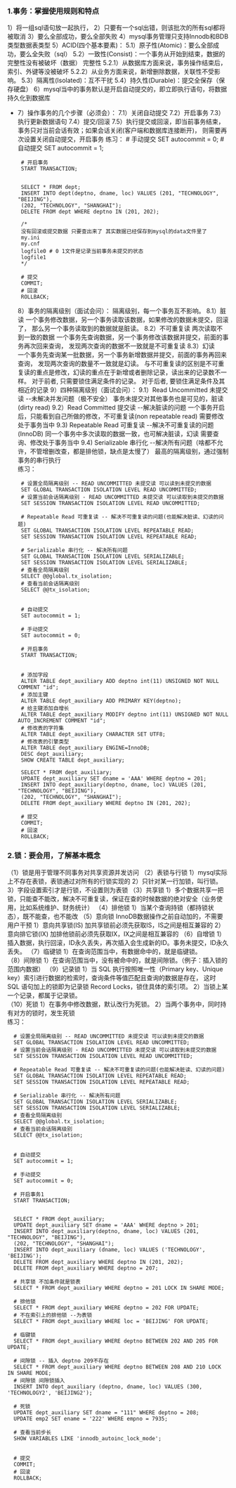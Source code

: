 ### 1.事务：掌握使用规则和特点
   1）将一组sql语句放一起执行，
   2）只要有一个sql出错，则该批次的所有sql都将被取消
   3）要么全部成功，要么全部失败
   4）mysql事务管理只支持Innodb和BDB类型数据表类型
   5）ACID(四个基本要素)：
      5.1）原子性(Atomic)：要么全部成功，要么全失败（sql）
      5.2）一致性(Consist)：一个事务从开始到结束，数据的完整性没有被破坏（数据）
            完整性
            5.2.1）从数据库方面来说，事务操作结束后，索引、外键等没被破坏
            5.2.2）从业务方面来说，新增删除数据，关联性不受影响。
      5.3）隔离性(Isolated)：互不干扰
      5.4）持久性(Durable)：提交全保存（保存硬盘）
   6）mysql当中的事务默认是开启自动提交的，即立即执行语句，将数据持久化到数据库 
 * 7）操作事务的几个步骤（必须会）：
      7.1）关闭自动提交
      7.2）开启事务
      7.3）执行更新数据语句
      7.4）提交/回滚
      7.5）执行提交或回滚，即当前事务结束，事务只对当前会话有效；如果会话关闭(客户端和数据库连接断开)，
           则需要再次设置关闭自动提交，开启事务
      练习：
        # 手动提交
        SET autocommit = 0;
        # 自动提交
        SET autocommit = 1;
        
        # 开启事务
        START TRANSACTION;
        
        
        SELECT * FROM dept;
        INSERT INTO dept(deptno, dname, loc) VALUES (201, "TECHNOLOGY", "BEIJING"),
        (202, "TECHNOLOGY", "SHANGHAI"); 
        DELETE FROM dept WHERE deptno IN (201, 202);
        
        /*
        没有回滚或提交数据 只要查出来了 其实数据已经保存到mysql的data文件里了
        my.ini
        my.cnf
        logfile0 # 0 1文件是记录当前事务未提交的状态
        logfile1
        */
        
        # 提交
        COMMIT;
        # 回滚
        ROLLBACK;     
   8）事务的隔离级别（面试会问）：
      隔离级别，每一个事务互不影响。
      8.1）脏读
         一个事务修改数据，另一个事务读取该数据，如果修改的数据未提交，回滚了，
         那么另一个事务读取到的数据就是脏读。
      8.2）不可重复读
         两次读取不到一致的数据
         一个事务先查询数据，另一个事务修改该数据并提交，前面的事务再次回来查询，
         发现两次查询的数据不一致就是不可重复读
      8.3）幻读        
        一个事务先查询某一批数据，另一个事务新增数据并提交，前面的事务再回来查询，
        发现两次查询的数量不一致就是幻读。
        与不可重复读的区别是不可重复读的重点是修改，幻读的重点在于新增或者删除记录，读出来的记录数不一样。
        对于前者, 只需要锁住满足条件的记录。 对于后者, 要锁住满足条件及其相近的记录
   9）四种隔离级别（面试会问）：
     9.1）Read Uncommitted 未提交读 --未解决并发问题（极不安全）
        事务未提交对其他事务也是可见的，脏读(dirty read)
     9.2）Read Committed 提交读 --解决脏读的问题
        一个事务开启后，只能看到自己所做的修改，不可重复读(non repeatable read)
        需要修改处于事务当中
     9.3) Repeatable Read 可重复读 --解决不可重复读的问题(InnoDB) 
        同一个事务中多次读取的数据一致，也可解决脏读，幻读
        需要查询、修改处于事务当中
     9.4) Serializable 串行化 --解决所有问题（啥都不允许，不管增删改查，都是排他锁，缺点是太慢了）
        最高的隔离级别，通过强制事务的串行执行  
     练习：

        # 设置全局隔离级别 -- READ UNCOMMITTED 未提交读 可以读到未提交的数据
        SET GLOBAL TRANSACTION ISOLATION LEVEL READ UNCOMMITTED;
        # 设置当前会话隔离级别 - READ UNCOMMITTED 未提交读 可以读取到未提交的数据
        SET SESSION TRANSACTION ISOLATION LEVEL READ UNCOMMITTED;
        
        # Repeatable Read 可重复读 -- 解决不可重复读的问题(也能解决脏读、幻读的问题)
        SET GLOBAL TRANSACTION ISOLATION LEVEL REPEATABLE READ;
        SET SESSION TRANSACTION ISOLATION LEVEL REPEATABLE READ;
        
        # Serializable 串行化 -- 解决所有问题
        SET GLOBAL TRANSACTION ISOLATION LEVEL SERIALIZABLE;
        SET SESSION TRANSACTION ISOLATION LEVEL SERIALIZABLE;
        # 查看全局隔离级别
        SELECT @@global.tx_isolation;
        # 查看当前会话隔离级别
        SELECT @@tx_isolation;
        
        
        # 自动提交
        SET autocommit = 1;
        
        # 手动提交
        SET autocommit = 0;
        
        # 开启事务
        START TRANSACTION;
        
        
        # 添加字段
        ALTER TABLE dept_auxiliary ADD deptno int(11) UNSIGNED NOT NULL COMMENT "id";
        # 添加主键
        ALTER TABLE dept_auxiliary ADD PRIMARY KEY(deptno);
        # 给主键添加自增长 
        ALTER TABLE dept_auxiliary MODIFY deptno int(11) UNSIGNED NOT NULL AUTO_INCREMENT COMMENT "id";
        # 修改表的字符集
        ALTER TABLE dept_auxiliary CHARACTER SET UTF8;
        # 修改表的引擎类型
        ALTER TABLE dept_auxiliary ENGINE=InnoDB;
        DESC dept_auxiliary;
        SHOW CREATE TABLE dept_auxiliary;
        
        SELECT * FROM dept_auxiliary;
        UPDATE dept_auxiliary SET dname = 'AAA' WHERE deptno = 201;
        INSERT INTO dept_auxiliary(deptno, dname, loc) VALUES (201, "TECHNOLOGY", "BEIJING"),
        (202, "TECHNOLOGY", "SHANGHAI"); 
        DELETE FROM dept_auxiliary WHERE deptno IN (201, 202);
       
        # 提交
        COMMIT;
        # 回滚
        ROLLBACK;       
### 2.锁：要会用，了解基本概念
  （1）锁是用于管理不同事务对共享资源并发访问
  （2）表锁与行锁
       1）mysql实际上不存在表锁，表锁通过对所有的行锁实现的
       2）只针对某一行加锁，叫行锁。
       3）字段设置索引才是行锁，不设置则为表锁
  （3）共享锁
       1）多个数据共享一把锁，只能查不能改，解决不可重复读，保证在查的时候数据的绝对安全（业务使用，比如系统维护、财务统计）
  （4）排他锁
       1）当某个查询持锁（都持锁状态），既不能查，也不能改 
  （5）意向锁
       InnoDB数据操作之前自动加的，不需要用户干预
       1）意向共享锁(IS)
            加共享锁前必须先获取IS，IS之间是相互兼容的
       2）意向排它锁(IX)
            加排他锁前必须先获取IX，IX之间是相互兼容的
  （6）自增锁
       1）插入数据，执行回滚，ID永久丢失，再次插入会生成新的ID。事务未提交，ID永久丢失。
  （7）临键锁
       1）在查询范围当中，有数据命中的，就是临键锁。  
  （8）间隙锁
       1）在查询范围当中，没有被命中的，就是间隙锁。（例子：插入锁的范围内数据） 
  （9）记录锁
       1）当 SQL 执行按照唯一性（Primary key、Unique key）索引进行数据的检索时，查询条件等值匹配且查询的数据是存在，
          这时 SQL 语句加上的锁即为记录锁 Record Locks，锁住具体的索引项。
       2）当锁上某一个记录，都属于记录锁。               
  （10）死锁
       1）在事务中修改数据，默认改行为死锁。
       2）当两个事务中，同时持有对方的锁时，发生死锁    
   练习：
   
      # 设置全局隔离级别 -- READ UNCOMMITTED 未提交读 可以读到未提交的数据
      SET GLOBAL TRANSACTION ISOLATION LEVEL READ UNCOMMITTED;
      # 设置当前会话隔离级别 - READ UNCOMMITTED 未提交读 可以读取到未提交的数据
      SET SESSION TRANSACTION ISOLATION LEVEL READ UNCOMMITTED;
      
      # Repeatable Read 可重复读 -- 解决不可重复读的问题(也能解决脏读、幻读的问题)
      SET GLOBAL TRANSACTION ISOLATION LEVEL REPEATABLE READ;
      SET SESSION TRANSACTION ISOLATION LEVEL REPEATABLE READ;
      
      # Serializable 串行化 -- 解决所有问题
      SET GLOBAL TRANSACTION ISOLATION LEVEL SERIALIZABLE;
      SET SESSION TRANSACTION ISOLATION LEVEL SERIALIZABLE;
      # 查看全局隔离级别
      SELECT @@global.tx_isolation;
      # 查看当前会话隔离级别
      SELECT @@tx_isolation;
      
      
      # 自动提交
      SET autocommit = 1;
      
      # 手动提交
      SET autocommit = 0;
      
      # 开启事务1
      START TRANSACTION;
      
      
      SELECT * FROM dept_auxiliary;
      UPDATE dept_auxiliary SET dname = 'AAA' WHERE deptno > 201;
      INSERT INTO dept_auxiliary(deptno, dname, loc) VALUES (201, "TECHNOLOGY", "BEIJING"),
      (202, "TECHNOLOGY", "SHANGHAI"); 
      INSERT INTO dept_auxiliary (dname, loc) VALUES ('TECHNOLOGY', 'BEIJING');
      DELETE FROM dept_auxiliary WHERE deptno IN (201, 202);
      DELETE FROM dept_auxiliary WHERE deptno = 207;
      
      # 共享锁 不加条件就是锁表
      SELECT * FROM dept_auxiliary WHERE deptno = 201 LOCK IN SHARE MODE;
      
      # 排他锁
      SELECT * FROM dept_auxiliary WHERE deptno = 202 FOR UPDATE;
      # 不在索引上的排他锁 --为表锁
      SELECT * FROM dept_auxiliary WHERE loc = 'BEIJING' FOR UPDATE;
      
      # 临键锁
      SELECT * FROM dept_auxiliary WHERE deptno BETWEEN 202 AND 205 FOR UPDATE;
      
      # 间隙锁 -- 插入 deptno 209不存在
      SELECT * FROM dept_auxiliary WHERE deptno BETWEEN 208 AND 210 LOCK IN SHARE MODE;
      # 间隙锁 间隙锁插入
      INSERT INTO dept_auxiliary (deptno, dname, loc) VALUES (300, 'TECHNOLOGY2', 'BEIJING2');
      
      # 死锁
      UPDATE dept_auxiliary SET dname = "111" WHERE deptno = 208;
      UPDATE emp2 SET ename = '222' WHERE empno = 7935;
      
      # 查看当前步长
      SHOW VARIABLES LIKE 'innodb_autoinc_lock_mode';
      
      
      # 提交
      COMMIT;
      # 回滚
      ROLLBACK;         